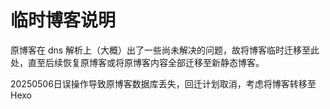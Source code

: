 # 临时博客说明

原博客在 dns 解析上（大概）出了一些尚未解决的问题，故将博客临时迁移至此处，直至后续恢复原博客或将原博客内容全部迁移至新静态博客。

20250506日误操作导致原博客数据库丢失，回迁计划取消，考虑将博客转移至Hexo
